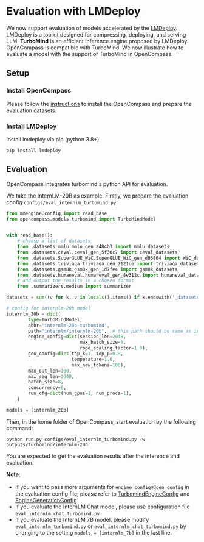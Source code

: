 # Evaluation with LMDeploy

We now support evaluation of models accelerated by the [LMDeploy](https://github.com/InternLM/lmdeploy). LMDeploy is a toolkit designed for compressing, deploying, and serving LLM. **TurboMind** is an efficient inference engine proposed by LMDeploy. OpenCompass is compatible with TurboMind. We now illustrate how to evaluate a model with the support of TurboMind in OpenCompass.

## Setup

### Install OpenCompass

Please follow the [instructions](https://opencompass.readthedocs.io/en/latest/get_started.html) to install the OpenCompass and prepare the evaluation datasets.

### Install LMDeploy

Install lmdeploy via pip (python 3.8+)

```shell
pip install lmdeploy
```

## Evaluation

OpenCompass integrates turbomind's python API for evaluation.

We take the InternLM-20B as example. Firstly, we prepare the evaluation config `configs/eval_internlm_turbomind.py`:

```python
from mmengine.config import read_base
from opencompass.models.turbomind import TurboMindModel


with read_base():
    # choose a list of datasets
    from .datasets.mmlu.mmlu_gen_a484b3 import mmlu_datasets
    from .datasets.ceval.ceval_gen_5f30c7 import ceval_datasets
    from .datasets.SuperGLUE_WiC.SuperGLUE_WiC_gen_d06864 import WiC_datasets
    from .datasets.triviaqa.triviaqa_gen_2121ce import triviaqa_datasets
    from .datasets.gsm8k.gsm8k_gen_1d7fe4 import gsm8k_datasets
    from .datasets.humaneval.humaneval_gen_8e312c import humaneval_datasets
    # and output the results in a chosen format
    from .summarizers.medium import summarizer

datasets = sum((v for k, v in locals().items() if k.endswith('_datasets')), [])

# config for internlm-20b model
internlm_20b = dict(
        type=TurboMindModel,
        abbr='internlm-20b-turbomind',
        path="internlm/internlm-20b",  # this path should be same as in huggingface
        engine_config=dict(session_len=2048,
                           max_batch_size=8,
                           rope_scaling_factor=1.0),
        gen_config=dict(top_k=1, top_p=0.8,
                        temperature=1.0,
                        max_new_tokens=100),
        max_out_len=100,
        max_seq_len=2048,
        batch_size=8,
        concurrency=8,
        run_cfg=dict(num_gpus=1, num_procs=1),
    )

models = [internlm_20b]
```

Then, in the home folder of OpenCompass, start evaluation by the following command:

```shell
python run.py configs/eval_internlm_turbomind.py -w outputs/turbomind/internlm-20b
```

You are expected to get the evaluation results after the inference and evaluation.

**Note**:

- If you want to pass more arguments for `engine_config`和`gen_config` in the evaluation config file, please refer to [TurbomindEngineConfig](https://lmdeploy.readthedocs.io/en/latest/inference/pipeline.html#turbomindengineconfig)
  and [EngineGenerationConfig](https://lmdeploy.readthedocs.io/zh_cn/latest/inference/pipeline.html#generationconfig)
- If you evaluate the InternLM Chat model, please use configuration file `eval_internlm_chat_turbomind.py`
- If you evaluate the InternLM 7B model, please modify `eval_internlm_turbomind.py` or `eval_internlm_chat_turbomind.py` by changing to the setting `models = [internlm_7b]` in the last line.
